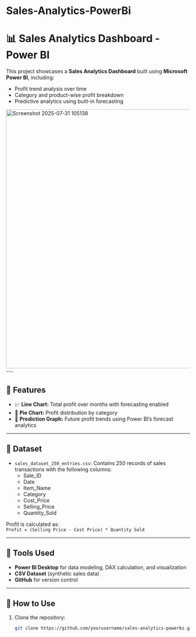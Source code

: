 # Sales-Analytics-PowerBi
# 📊 Sales Analytics Dashboard - Power BI

This project showcases a **Sales Analytics Dashboard** built using **Microsoft Power BI**, including:
- Profit trend analysis over time
- Category and product-wise profit breakdown
- Predictive analytics using built-in forecasting
<img width="998" height="708" alt="Screenshot 2025-07-31 105138" src="https://github.com/user-attachments/assets/534015b1-a9bf-4240-9d94-0ba923222120" />
---

## 🧩 Features

- 📈 **Line Chart:** Total profit over months with forecasting enabled
- 🥧 **Pie Chart:** Profit distribution by category
- 🔮 **Prediction Graph:** Future profit trends using Power BI’s forecast analytics

---

## 📁 Dataset

- `sales_dataset_250_entries.csv`: Contains 250 records of sales transactions with the following columns:
  - Sale_ID
  - Date
  - Item_Name
  - Category
  - Cost_Price
  - Selling_Price
  - Quantity_Sold

Profit is calculated as:  
`Profit = (Selling Price - Cost Price) * Quantity Sold`

---

## 🔧 Tools Used

- **Power BI Desktop** for data modeling, DAX calculation, and visualization
- **CSV Dataset** (synthetic sales data)
- **GitHub** for version control

---

## 🚀 How to Use

1. Clone the repository:
   ```bash
   git clone https://github.com/yourusername/sales-analytics-powerbi.git
